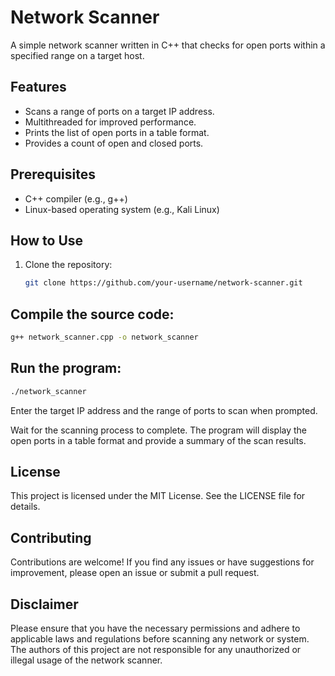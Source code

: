# Network Scanner

A simple network scanner written in C++ that checks for open ports within a specified range on a target host.

## Features

- Scans a range of ports on a target IP address.
- Multithreaded for improved performance.
- Prints the list of open ports in a table format.
- Provides a count of open and closed ports.

## Prerequisites

- C++ compiler (e.g., g++)
- Linux-based operating system (e.g., Kali Linux)

## How to Use

1. Clone the repository:

   ```bash
   git clone https://github.com/your-username/network-scanner.git

## Compile the source code:

  ```bash
g++ network_scanner.cpp -o network_scanner
  ```
## Run the program:

```bash
./network_scanner
```

Enter the target IP address and the range of ports to scan when prompted.

Wait for the scanning process to complete. The program will display the open ports in a table format and provide a summary of the scan results.

## License
This project is licensed under the MIT License. See the LICENSE file for details.

## Contributing
Contributions are welcome! If you find any issues or have suggestions for improvement, please open an issue or submit a pull request.

## Disclaimer
Please ensure that you have the necessary permissions and adhere to applicable laws and regulations before scanning any network or system. The authors of this project are not responsible for any unauthorized or illegal usage of the network scanner.
